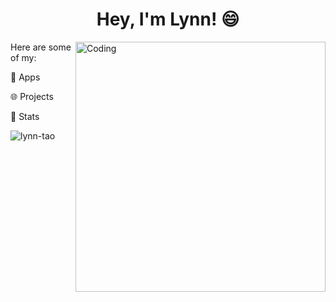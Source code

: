 <!-- ### Hi there 👋 -->
<h1 align="center">Hey, I'm Lynn! 😄</h1>

<img align="right" alt="Coding" width="400" src="https://i.pinimg.com/originals/b9/b2/32/b9b232952b22a6dfcee8148f2650129b.gif">

<p> Here are some of my: <p>
<p> 🧩 Apps </p>
<p> 🌐 Projects </p> 
<p> 🔭 Stats </p>

<p><img align="left" src="https://github-readme-stats.vercel.app/api/top-langs?username=lynn-tao&show_icons=true&locale=en&layout=compact" alt="lynn-tao" /></p>

<!--
**lynn-tao/lynn-tao** is a ✨ _special_ ✨ repository because its `README.md` (this file) appears on your GitHub profile.

Here are some ideas to get you started:

- 🔭 I’m currently working on ...
- 🌱 I’m currently learning ...
- 👯 I’m looking to collaborate on ...
- 🤔 I’m looking for help with ...
- 💬 Ask me about ...
- 📫 How to reach me: ...
- 😄 Pronouns: ...
- ⚡ Fun fact: ...
-->
